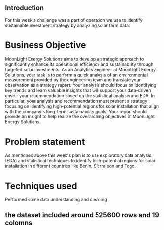 ## Introduction
For this week's challenge was a part of operation we use to identify sustainable investment strategy by analyzing solar farm data.

# Business Objective
MoonLight Energy Solutions aims to develop a strategic approach to significantly enhance its operational efficiency and sustainability through targeted solar investments. As an Analytics Engineer at MoonLight Energy Solutions, your task is to perform a quick analysis of an environmental measurement provided by the engineering team and translate your observation as a strategy report. Your analysis should focus on identifying key trends and learn valuable insights that will support your data-driven case - your recommendation based on the statistical analysis and EDA.  In particular, your analysis and recommendation must present a strategy focusing on identifying high-potential regions for solar installation that align with the company's long-term sustainability goals. Your report should provide an insight to help realize the overarching objectives of MoonLight Energy Solutions.

# Problem statement
As mentioned above this week's plan is to use exploratory data analysis (EDA) and statistical techniques to identify high-potential regions for solar installation in different countries like Benin, Sierraleon and Togo.

# Techniques used
Performed some data understanding and cleaning
## the dataset included around 525600 rows and 19 colomns
